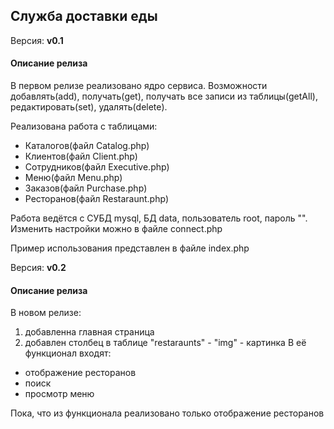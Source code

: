 ## Служба доставки еды
Версия: **v0.1**

#### Описание релиза
В первом релизе реализовано ядро сервиса. Возможности добавлять(add), получать(get), получать все записи из таблицы(getAll), редактировать(set), удалять(delete).

Реализована работа с таблицами:
- Каталогов(файл Catalog.php)
- Клиентов(файл Client.php)
- Сотрудников(файл Executive.php)
- Меню(файл Menu.php)
- Заказов(файл Purchase.php)
- Ресторанов(файл Restaraunt.php)

Работа ведётся с СУБД mysql, БД data, пользователь root, пароль "".
Изменить настройки можно в файле connect.php

Пример использования представлен в файле index.php


Версия: **v0.2**
#### Описание релиза
В новом релизе:
1. добавленна главная страница
2. добавлен столбец в таблице "restaraunts" - "img" - картинка
В её функционал входят:
- отображение ресторанов
- поиск
- просмотр меню

Пока, что из функционала реализовано только
отображение ресторанов
